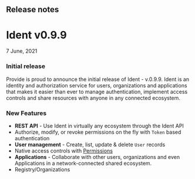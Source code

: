 ## Release notes
# Ident v0.9.9
7 June, 2021   

### Initial release

Provide is proud to announce the initial release of Ident - v.0.9.9. Ident is an identity and authorization service for users, organizations and applications that makes it easier than ever to manage authentication, implement access controls and share resources with anyone in any connected ecosystem.  

### New Features

- **REST API** - Use Ident in virtually any ecosystem through the Ident API
- Authorize, modify, or revoke permissions on the fly with `Token` based authentication
- **User management** - Create, list, update & delete `User` records
- Native access controls with [Permissions](https://app.gitbook.com/@provide/s/ident/authorization/permissions#generic-permissions)
- **Applications** - Collaborate with other users, organizations and even Applications in a network-connected shared ecosystem. 
- Registry/Organizations










